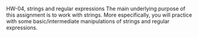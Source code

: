 HW-04, strings and regular expressions
The main underlying purpose of this assignment is to work with strings. More especifically, you
will practice with some basic/intermediate manipulations of strings and regular expressions.